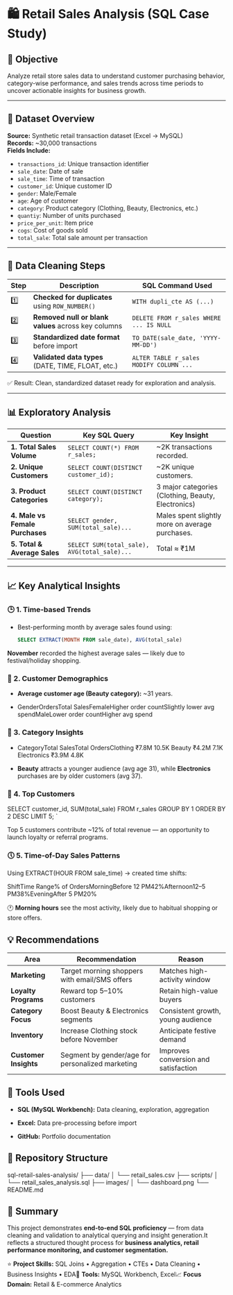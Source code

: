 # 🛍️ Retail Sales Analysis (SQL Case Study)


## 📌 Objective  
Analyze retail store sales data to understand customer purchasing behavior, category-wise performance, and sales trends across time periods to uncover actionable insights for business growth.

---

## 🧾 Dataset Overview  

**Source:** Synthetic retail transaction dataset (Excel → MySQL)  
**Records:** ~30,000 transactions  
**Fields Include:**  
- `transactions_id`: Unique transaction identifier  
- `sale_date`: Date of sale  
- `sale_time`: Time of transaction  
- `customer_id`: Unique customer ID  
- `gender`: Male/Female  
- `age`: Age of customer  
- `category`: Product category (Clothing, Beauty, Electronics, etc.)  
- `quantiy`: Number of units purchased  
- `price_per_unit`: Item price  
- `cogs`: Cost of goods sold  
- `total_sale`: Total sale amount per transaction  

---

## 🧹 Data Cleaning Steps  

| Step | Description | SQL Command Used |
|------|--------------|------------------|
| 1️⃣ | **Checked for duplicates** using `ROW_NUMBER()` | `WITH dupli_cte AS (...)` |
| 2️⃣ | **Removed null or blank values** across key columns | `DELETE FROM r_sales WHERE ... IS NULL` |
| 3️⃣ | **Standardized date format** before import | `TO_DATE(sale_date, 'YYYY-MM-DD')` |
| 4️⃣ | **Validated data types** (DATE, TIME, FLOAT, etc.) | `ALTER TABLE r_sales MODIFY COLUMN ...` |

✅ Result: Clean, standardized dataset ready for exploration and analysis.

---

## 📊 Exploratory Analysis  

| Question | Key SQL Query | Key Insight |
|-----------|----------------|--------------|
| **1. Total Sales Volume** | `SELECT COUNT(*) FROM r_sales;` | ~2K transactions recorded. |
| **2. Unique Customers** | `SELECT COUNT(DISTINCT customer_id);` | ~2K unique customers. |
| **3. Product Categories** | `SELECT COUNT(DISTINCT category);` | 3 major categories (Clothing, Beauty, Electronics) |
| **4. Male vs Female Purchases** | `SELECT gender, SUM(total_sale)...` | Males spent slightly more on average purchases. |
| **5. Total & Average Sales** | `SELECT SUM(total_sale), AVG(total_sale)...` | Total ≈ ₹1M | Average ≈ ₹456 per order. |

---

## 📈 Key Analytical Insights  

### 🕒 1. Time-based Trends  
- Best-performing month by average sales found using:  
  ```sql
  SELECT EXTRACT(MONTH FROM sale_date), AVG(total_sale)
  
**November** recorded the highest average sales — likely due to festival/holiday shopping.

### 👥 2. Customer Demographics

*   **Average customer age (Beauty category):** ~31 years.
    
*   GenderOrdersTotal SalesFemaleHigher order countSlightly lower avg spendMaleLower order countHigher avg spend
    

### 🛒 3. Category Insights

*   CategoryTotal SalesTotal OrdersClothing ₹7.8M 10.5K Beauty ₹4.2M 7.1K Electronics ₹3.9M 4.8K
    
*   **Beauty** attracts a younger audience (avg age 31), while **Electronics** purchases are by older customers (avg 37).

  ### 👑 4. Top Customers

SELECT customer_id, SUM(total_sale)  FROM r_sales  GROUP BY 1  ORDER BY 2 DESC  LIMIT 5;   `

Top 5 customers contribute ~12% of total revenue — an opportunity to launch loyalty or referral programs.

### 🕔 5. Time-of-Day Sales Patterns

Using EXTRACT(HOUR FROM sale\_time) → created time shifts:

ShiftTime Range% of OrdersMorningBefore 12 PM42%Afternoon12–5 PM38%EveningAfter 5 PM20%

🕐 **Morning hours** see the most activity, likely due to habitual shopping or store offers.

💡 Recommendations
------------------

|Area|Recommendation|Reason|
|-----------|----------------|--------------|
|**Marketing**|Target morning shoppers with email/SMS offers | Matches high-activity window |
|**Loyalty Programs**|Reward top 5–10% customers | Retain high-value buyers |
|**Category Focus**|Boost Beauty & Electronics segments | Consistent growth, young audience |
|**Inventory**|Increase Clothing stock before November | Anticipate festive demand |
|**Customer Insights**|Segment by gender/age for personalized marketing | Improves conversion and satisfaction |

🧰 Tools Used
-------------

*   **SQL (MySQL Workbench):** Data cleaning, exploration, aggregation
    
*   **Excel:** Data pre-processing before import
    
*   **GitHub:** Portfolio documentation

📂 Repository Structure
-----------------------

sql-retail-sales-analysis/
├── data/
│   └── retail_sales.csv
├── scripts/
│   └── retail_sales_analysis.sql
├── images/
│   └── dashboard.png
└── README.md
 

🏁 Summary
----------

This project demonstrates **end-to-end SQL proficiency** — from data cleaning and validation to analytical querying and insight generation.It reflects a structured thought process for **business analytics, retail performance monitoring, and customer segmentation.**

⭐ **Project Skills:** SQL Joins • Aggregation • CTEs • Data Cleaning • Business Insights • EDA📅 
**Tools:** MySQL Workbench, Excel📈 
**Focus Domain:** Retail & E-commerce Analytics
